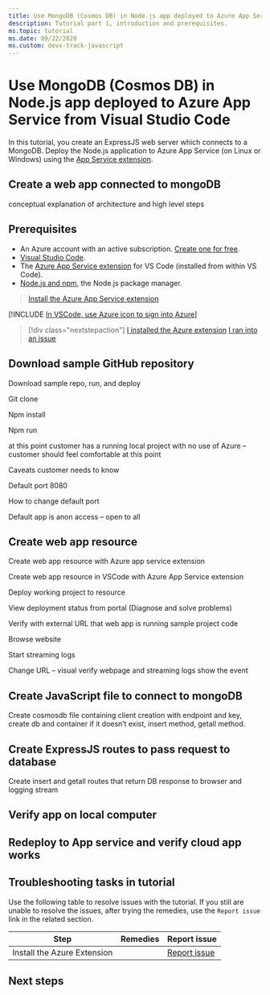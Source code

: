 ```yaml
---
title: Use MongoDB (Cosmos DB) in Node.js app deployed to Azure App Service from Visual Studio Code
description: Tutorial part 1, introduction and prerequisites.
ms.topic: tutorial
ms.date: 09/22/2020
ms.custom: devx-track-javascript
---
```


# Use MongoDB (Cosmos DB) in Node.js app deployed to Azure App Service from Visual Studio Code

In this tutorial, you create an ExpressJS web server which connects to a MongoDB. Deploy the Node.js application to Azure App Service (on Linux or Windows) using the [App Service extension](https://marketplace.visualstudio.com/items?itemName=ms-azuretools.vscode-azureappservice).

<!--

## Walkthrough video

Watch this video for a complete walkthrough of the content in this article.

> [!VIDEO https://channel9.msdn.com/Shows/Docs-Azure/Deploy-to-Azure-App-Service-using-Visual-Studio-Code/player]

-->

## Create a web app connected to mongoDB

 conceptual explanation of architecture and high level steps

## Prerequisites

- An Azure account with an active subscription. [Create one for free](https://azure.microsoft.com/free/?utm_source=campaign&utm_campaign=vscode-tutorial-appservice-extension&mktingSource=vscode-tutorial-appservice-extension).
- [Visual Studio Code](https://code.visualstudio.com/).
- The [Azure App Service extension](https://marketplace.visualstudio.com/items?itemName=ms-azuretools.vscode-azureappservice) for VS Code (installed from within VS Code).
- [Node.js and npm](https://nodejs.org/en/download), the Node.js package manager.

> <a class="tutorial-install-extension-btn" href="https://marketplace.visualstudio.com/items?itemName=ms-azuretools.vscode-azureappservice">Install the Azure App Service extension</a>

[!INCLUDE [In VSCode, use Azure icon to sign into Azure](../includes/vscode/extension-sign-in-azure.md)]

> [!div class="nextstepaction"]
> [I installed the Azure extension](tutorial-vscode-azure-app-service-node-02.md) [I ran into an issue](#troubleshooting-tasks-in-tutorial)

## Download sample GitHub repository

Download sample repo, run, and deploy

Git clone

Npm install

Npm run

at this point customer has a running local project with no use of Azure – customer should feel comfortable at this point

Caveats customer needs to know

Default port 8080

How to change default port

Default app is anon access – open to all

## Create web app resource

Create web app resource with Azure app service extension

Create web app resource in VSCode with Azure App Service extension

Deploy working project to resource

View deployment status from portal (Diagnose and solve problems)

Verify with external URL that web app is running sample project code

Browse website

Start streaming logs

Change URL – visual verify webpage and streaming logs show the event

## Create JavaScript file to connect to mongoDB

Create cosmosdb file containing client creation with endpoint and key, create db and container if it doesn’t exist, insert method, getall method.

## Create ExpressJS routes to pass request to database

Create insert and getall routes that return DB response to browser and logging stream

## Verify app on local computer

## Redeploy to App service and verify cloud app works

## Troubleshooting tasks in tutorial

Use the following table to resolve issues with the tutorial. If you still are unable to resolve the issues, after trying the remedies, use the `Report issue` link in the related section.

|Step|Remedies|Report issue|
|--|--|--|
|Install the Azure Extension||[Report issue](https://www.research.net/r/PWZWZ52?tutorial=tutorial-azure-web-app-with-cosmosdb&step=install-vscode-extension-for-azure)|

## Next steps
